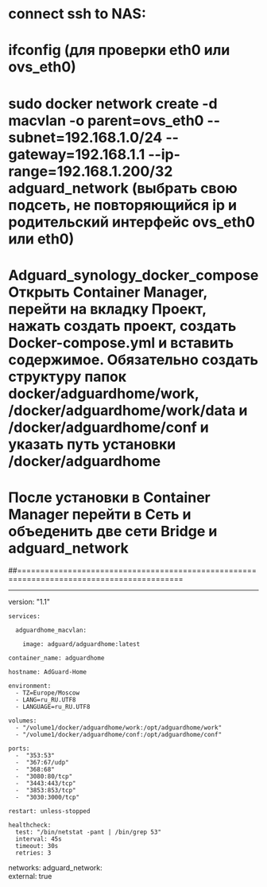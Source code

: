 # connect ssh to NAS:
# ifconfig (для проверки eth0 или ovs_eth0) 
# sudo docker network create -d macvlan -o parent=ovs_eth0 --subnet=192.168.1.0/24 --gateway=192.168.1.1 --ip-range=192.168.1.200/32 adguard_network (выбрать свою подсеть, не повторяющийся ip  и родительский интерфейс ovs_eth0 или eth0)
# Adguard_synology_docker_compose Открыть Container Manager, перейти на вкладку Проект, нажать создать проект, создать Docker-compose.yml и вставить содержимое. Обязательно создать структуру папок docker/adguardhome/work, /docker/adguardhome/work/data и /docker/adguardhome/conf и указать путь установки /docker/adguardhome
# После установки в Container Manager перейти в Сеть и объеденить две сети Bridge и adguard_network


##==========================================================================================

---


version: "1.1"

    services:
	
      adguardhome_macvlan:
		
        image: adguard/adguardhome:latest  
		
    container_name: adguardhome 
		
    hostname: AdGuard-Home    
		
    environment:  		
      - TZ=Europe/Moscow
      - LANG=ru_RU.UTF8
      - LANGUAGE=ru_RU.UTF8
			
    volumes:
      - "/volume1/docker/adguardhome/work:/opt/adguardhome/work"
      - "/volume1/docker/adguardhome/conf:/opt/adguardhome/conf"
			
    ports:
      -  "353:53"
      -  "367:67/udp"
      -  "368:68"
      -  "3080:80/tcp"
      -  "3443:443/tcp"
      -  "3853:853/tcp"
      -  "3030:3000/tcp"
			
    restart: unless-stopped
		
    healthcheck:
      test: "/bin/netstat -pant | /bin/grep 53"
      interval: 45s
      timeout: 30s
      retries: 3
			
  networks:
    adguard_network:        
      external: true
